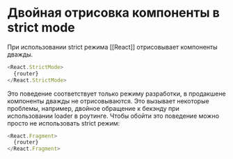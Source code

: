 
# Двойная отрисовка компоненты в strict mode

При использовании strict режима [[React]] отрисовывает компоненты дважды.

```js
<React.StrictMode>
  {router}
</React.StrictMode>
```

Это поведение соответствует только режиму разработки, в продакшене компоненты дважды не отрисовываются. Это вызывает некоторые проблемы, например, двойное обращение к бекэнду при использовании loader в роутинге. Чтобы обойти это поведение можно просто не использовать strict режим:

```js
<React.Fragment>
  {router}
</React.Fragment>
```